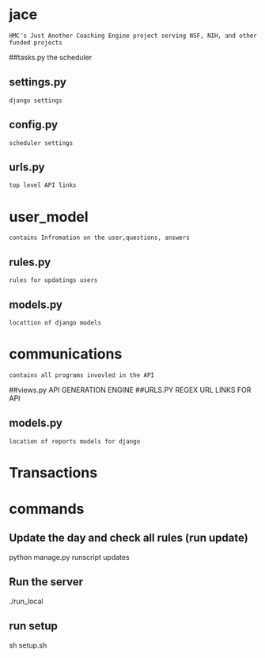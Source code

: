 # jace
    HMC's Just Another Coaching Engine project serving NSF, NIH, and other funded projects
    
  ##tasks.py
    the scheduler
  ## settings.py
    django settings
  ## config.py
    scheduler settings
  ## urls.py
    top level API links
        

# user_model
    contains Infromation on the user,questions, answers
    
   ## rules.py
    rules for updatings users
   ## models.py
    locattion of django models

# communications
    contains all programs invovled in the API
   ##views.py
      API GENERATION ENGINE
   ##URLS.PY
        REGEX URL LINKS FOR API
   ## models.py
    location of reports models for django


# Transactions



# commands
 
 ## Update the day and check all rules (run update)
 python manage.py runscript updates 
 ## Run the server
 ./run_local
 ## run setup
 sh setup.sh
 
 
 